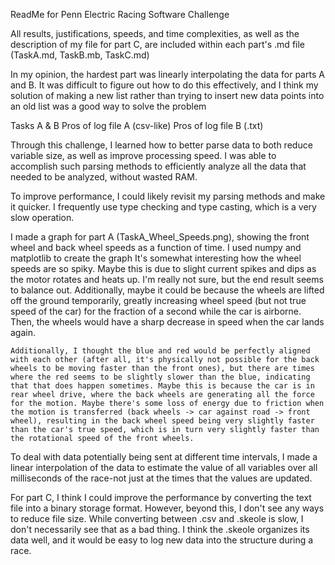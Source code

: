ReadMe for Penn Electric Racing Software Challenge

All results, justifications, speeds, and time complexities, as well as the description of my file for part C, are included within each part's .md file (TaskA.md, TaskB.mb, TaskC.md)

In my opinion, the hardest part was linearly interpolating the data for parts A and B. It was difficult to figure out how to do this effectively, and I think my solution of making a new list rather than trying to insert new data points into an old list was a good way to solve the problem

Tasks A & B
Pros of log file A (csv-like)
Pros of log file B (.txt)

Through this challenge, I learned how to better parse data to both reduce variable size, as well as improve processing speed. I was able to accomplish such parsing methods to efficiently analyze all the data that needed to be analyzed, without wasted RAM. 

To improve performance, I could likely revisit my parsing methods and make it quicker. I frequently use type checking and type casting, which is a very slow operation. 

I made a graph for part A (TaskA_Wheel_Speeds.png), showing the front wheel and back wheel speeds as a function of time. I used numpy and matplotlib to create the graph
    It's somewhat interesting how the wheel speeds are so spiky. Maybe this is due to slight current spikes and dips as the motor rotates and heats up. I'm really not sure, but the end result seems to balance out. Additionally, maybe it could be because the wheels are lifted off the ground temporarily, greatly increasing wheel speed (but not true speed of the car) for the fraction of a second while the car is airborne. Then, the wheels would have a sharp decrease in speed when the car lands again. 
    
    Additionally, I thought the blue and red would be perfectly aligned with each other (after all, it's physically not possible for the back wheels to be moving faster than the front ones), but there are times where the red seems to be slightly slower than the blue, indicating that that does happen sometimes. Maybe this is because the car is in rear wheel drive, where the back wheels are generating all the force for the motion. Maybe there's some loss of energy due to friction when the motion is transferred (back wheels -> car against road -> front wheel), resulting in the back wheel speed being very slightly faster than the car's true speed, which is in turn very slightly faster than the rotational speed of the front wheels. 

To deal with data potentially being sent at different time intervals, I made a linear interpolation of the data to estimate the value of all variables over all milliseconds of the race-not just at the times that the values are updated. 

For part C, I think I could improve the performance by converting the text file into a binary storage format. However, beyond this, I don't see any ways to reduce file size. While converting between .csv and .skeole is slow, I don't necessarily see that as a bad thing. I think the .skeole organizes its data well, and it would be easy to log new data into the structure during a race. 